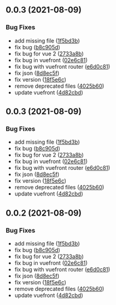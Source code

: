 ## 0.0.3 (2021-08-09)


### Bug Fixes

* add missing file ([1f5bd3b](https://github.com/vuefront/vite-plugin-vue-vuefront/commit/1f5bd3be7e2e24744b570573db7166153979bce6))
* fix bug ([b8c905d](https://github.com/vuefront/vite-plugin-vue-vuefront/commit/b8c905d7905ff57ab58f1d245f00dc9aa19a4895))
* fix bug for vue 2 ([2733a8b](https://github.com/vuefront/vite-plugin-vue-vuefront/commit/2733a8b975c692564774919ce6a6c21a8b9841f5))
* fix bug in vuefront ([02e6c81](https://github.com/vuefront/vite-plugin-vue-vuefront/commit/02e6c8155d6bdb3139503126df47e030fcf39556))
* fix bug with vuefront router ([e6d0c81](https://github.com/vuefront/vite-plugin-vue-vuefront/commit/e6d0c819961d72b0310ace70532cca4243e845d9))
* fix json ([8d8ec5f](https://github.com/vuefront/vite-plugin-vue-vuefront/commit/8d8ec5fb39cc2c911ec2630985e8d9a89b6b819f))
* fix version ([18f5e6c](https://github.com/vuefront/vite-plugin-vue-vuefront/commit/18f5e6c99490a84207fe8354e037902ec982d0ef))
* remove deprecated files ([4025b60](https://github.com/vuefront/vite-plugin-vue-vuefront/commit/4025b600ff715a1c37f3283236110fe44b64d23f))
* update vuefront ([4d82cbd](https://github.com/vuefront/vite-plugin-vue-vuefront/commit/4d82cbdf2a7d916b47927be1be806204f055ad3d))



## 0.0.3 (2021-08-09)


### Bug Fixes

* add missing file ([1f5bd3b](https://github.com/vuefront/vite-plugin-vue-vuefront/commit/1f5bd3be7e2e24744b570573db7166153979bce6))
* fix bug ([b8c905d](https://github.com/vuefront/vite-plugin-vue-vuefront/commit/b8c905d7905ff57ab58f1d245f00dc9aa19a4895))
* fix bug for vue 2 ([2733a8b](https://github.com/vuefront/vite-plugin-vue-vuefront/commit/2733a8b975c692564774919ce6a6c21a8b9841f5))
* fix bug in vuefront ([02e6c81](https://github.com/vuefront/vite-plugin-vue-vuefront/commit/02e6c8155d6bdb3139503126df47e030fcf39556))
* fix bug with vuefront router ([e6d0c81](https://github.com/vuefront/vite-plugin-vue-vuefront/commit/e6d0c819961d72b0310ace70532cca4243e845d9))
* fix json ([8d8ec5f](https://github.com/vuefront/vite-plugin-vue-vuefront/commit/8d8ec5fb39cc2c911ec2630985e8d9a89b6b819f))
* fix version ([18f5e6c](https://github.com/vuefront/vite-plugin-vue-vuefront/commit/18f5e6c99490a84207fe8354e037902ec982d0ef))
* remove deprecated files ([4025b60](https://github.com/vuefront/vite-plugin-vue-vuefront/commit/4025b600ff715a1c37f3283236110fe44b64d23f))
* update vuefront ([4d82cbd](https://github.com/vuefront/vite-plugin-vue-vuefront/commit/4d82cbdf2a7d916b47927be1be806204f055ad3d))



## 0.0.2 (2021-08-09)


### Bug Fixes

* add missing file ([1f5bd3b](https://github.com/vuefront/vite-plugin-vue-vuefront/commit/1f5bd3be7e2e24744b570573db7166153979bce6))
* fix bug ([b8c905d](https://github.com/vuefront/vite-plugin-vue-vuefront/commit/b8c905d7905ff57ab58f1d245f00dc9aa19a4895))
* fix bug for vue 2 ([2733a8b](https://github.com/vuefront/vite-plugin-vue-vuefront/commit/2733a8b975c692564774919ce6a6c21a8b9841f5))
* fix bug in vuefront ([02e6c81](https://github.com/vuefront/vite-plugin-vue-vuefront/commit/02e6c8155d6bdb3139503126df47e030fcf39556))
* fix bug with vuefront router ([e6d0c81](https://github.com/vuefront/vite-plugin-vue-vuefront/commit/e6d0c819961d72b0310ace70532cca4243e845d9))
* fix json ([8d8ec5f](https://github.com/vuefront/vite-plugin-vue-vuefront/commit/8d8ec5fb39cc2c911ec2630985e8d9a89b6b819f))
* fix version ([18f5e6c](https://github.com/vuefront/vite-plugin-vue-vuefront/commit/18f5e6c99490a84207fe8354e037902ec982d0ef))
* remove deprecated files ([4025b60](https://github.com/vuefront/vite-plugin-vue-vuefront/commit/4025b600ff715a1c37f3283236110fe44b64d23f))
* update vuefront ([4d82cbd](https://github.com/vuefront/vite-plugin-vue-vuefront/commit/4d82cbdf2a7d916b47927be1be806204f055ad3d))



